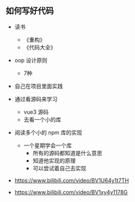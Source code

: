 
## 如何写好代码
- 读书
  - 《重构》
  - 《代码大全》

- oop 设计原则
  - 7种

- 自己在项目里面实践
- 通过看源码来学习
	- vue3 源码
	- 去看一个小的库 

- 阅读多个小的 npm 库的实现
  - 一个星期学会一个库
    - 所有的源码都知道是什么意思
    - 知道他实现的原理
    - 可以尝试着自己去实现


- https://www.bilibili.com/video/BV1U64y1t7TH
- https://www.bilibili.com/video/BV1xy4y1178G